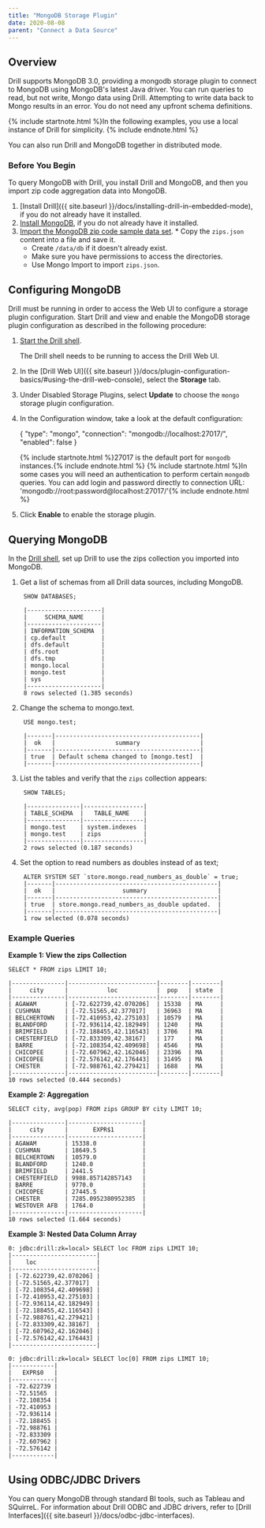 ```yaml
---
title: "MongoDB Storage Plugin"
date: 2020-08-08
parent: "Connect a Data Source"
---
```

## Overview

Drill supports MongoDB 3.0, providing a mongodb storage plugin to connect to MongoDB using MongoDB's latest Java driver. You can run queries
to read, but not write, Mongo data using Drill. Attempting to write data back to Mongo results in an error. You do not need any upfront schema definitions. 

{% include startnote.html %}In the following examples, you use a local instance of Drill for simplicity. {% include endnote.html %}

You can also run Drill and MongoDB together in distributed mode.

### Before You Begin

To query MongoDB with Drill, you install Drill and MongoDB, and then you import zip code aggregation data into MongoDB. 

  1. [Install Drill]({{ site.baseurl }}/docs/installing-drill-in-embedded-mode), if you do not already have it installed.
  2. [Install MongoDB](http://docs.mongodb.org/manual/installation), if you do not already have it installed.
  3. [Import the MongoDB zip code sample data set](http://docs.mongodb.org/manual/tutorial/aggregation-zip-code-data-set).   * Copy the `zips.json` content into a file and save it.  
     * Create `/data/db` if it doesn't already exist.
     * Make sure you have permissions to access the directories. 
     * Use Mongo Import to import `zips.json`. 

## Configuring MongoDB

Drill must be running in order to access the Web UI to configure a storage plugin configuration. Start Drill and view and enable the MongoDB storage plugin configuration as described in the following procedure: 

  1. [Start the Drill shell]({{site.baseurl}}/docs/starting-drill-on-linux-and-mac-os-x/).

     The Drill shell needs to be running to access the Drill Web UI.
  2. In the [Drill Web UI]({{ site.baseurl }}/docs/plugin-configuration-basics/#using-the-drill-web-console), select the **Storage** tab.
  4. Under Disabled Storage Plugins, select **Update** to choose the `mongo` storage plugin configuration.
  5. In the Configuration window, take a look at the default configuration:
     
        {
          "type": "mongo",
          "connection": "mongodb://localhost:27017/",
          "enabled": false
        }

     {% include startnote.html %}27017 is the default port for `mongodb` instances.{% include endnote.html %} 
     {% include startnote.html %}In some cases you will need an authentication to perform certain `mongodb` queries. You can add login and password directly to connection URL: 'mongodb://root:password@localhost:27017/'{% include endnote.html %} 
  6. Click **Enable** to enable the storage plugin.

## Querying MongoDB

In the [Drill shell]({{site.baseurl}}/docs/starting-drill-on-linux-and-mac-os-x/), set up Drill to use the zips collection you imported into MongoDB.

1. Get a list of schemas from all
Drill data sources, including MongoDB. 

        SHOW DATABASES;
   
        |---------------------|
        |     SCHEMA_NAME     |
        |---------------------|
        | INFORMATION_SCHEMA  |
        | cp.default          |
        | dfs.default         |
        | dfs.root            |
        | dfs.tmp             |
        | mongo.local         |
        | mongo.test          |
        | sys                 |
        |---------------------|
        8 rows selected (1.385 seconds)
    
2. Change the schema to mongo.text.

        USE mongo.test;

        |-------|-----------------------------------------|
        |  ok   |                 summary                 |
        |-------|-----------------------------------------|
        | true  | Default schema changed to [mongo.test]  |
        |-------|-----------------------------------------|

3. List the tables and verify that the `zips` collection appears:

        SHOW TABLES;

        |---------------|-----------------|
        | TABLE_SCHEMA  |   TABLE_NAME    |
        |---------------|-----------------|
        | mongo.test    | system.indexes  |
        | mongo.test    | zips            |
        |---------------|-----------------|
        2 rows selected (0.187 seconds)

4. Set the option to read numbers as doubles instead of as text;

        ALTER SYSTEM SET `store.mongo.read_numbers_as_double` = true;
        |-------|----------------------------------------------|
        |  ok   |                   summary                    |
        |-------|----------------------------------------------|
        | true  | store.mongo.read_numbers_as_double updated.  |
        |-------|----------------------------------------------|
        1 row selected (0.078 seconds)



### Example Queries

**Example 1: View the zips Collection**

    SELECT * FROM zips LIMIT 10;

    |---------------|-------------------------|--------|--------|
    |     city      |           loc           |  pop   | state  |
    |---------------|-------------------------|--------|--------|
    | AGAWAM        | [-72.622739,42.070206]  | 15338  | MA     |
    | CUSHMAN       | [-72.51565,42.377017]   | 36963  | MA     |
    | BELCHERTOWN   | [-72.410953,42.275103]  | 10579  | MA     |
    | BLANDFORD     | [-72.936114,42.182949]  | 1240   | MA     |
    | BRIMFIELD     | [-72.188455,42.116543]  | 3706   | MA     |
    | CHESTERFIELD  | [-72.833309,42.38167]   | 177    | MA     |
    | BARRE         | [-72.108354,42.409698]  | 4546   | MA     |
    | CHICOPEE      | [-72.607962,42.162046]  | 23396  | MA     |
    | CHICOPEE      | [-72.576142,42.176443]  | 31495  | MA     |
    | CHESTER       | [-72.988761,42.279421]  | 1688   | MA     |
    |---------------|-------------------------|--------|--------|
    10 rows selected (0.444 seconds)


**Example 2: Aggregation**

```
SELECT city, avg(pop) FROM zips GROUP BY city LIMIT 10; 

|---------------|---------------------|
|     city      |       EXPR$1        |
|---------------|---------------------|
| AGAWAM        | 15338.0             |
| CUSHMAN       | 18649.5             |
| BELCHERTOWN   | 10579.0             |
| BLANDFORD     | 1240.0              |
| BRIMFIELD     | 2441.5              |
| CHESTERFIELD  | 9988.857142857143   |
| BARRE         | 9770.0              |
| CHICOPEE      | 27445.5             |
| CHESTER       | 7285.0952380952385  |
| WESTOVER AFB  | 1764.0              |
|---------------|---------------------|
10 rows selected (1.664 seconds)
```

**Example 3: Nested Data Column Array**

    0: jdbc:drill:zk=local> SELECT loc FROM zips LIMIT 10;
    |------------------------|
    |    loc                 |
    |------------------------|
    | [-72.622739,42.070206] |
    | [-72.51565,42.377017]  |
    | [-72.108354,42.409698] |
    | [-72.410953,42.275103] |
    | [-72.936114,42.182949] |
    | [-72.188455,42.116543] |
    | [-72.988761,42.279421] |
    | [-72.833309,42.38167]  |
    | [-72.607962,42.162046] |
    | [-72.576142,42.176443] |
    |------------------------|
        
    0: jdbc:drill:zk=local> SELECT loc[0] FROM zips LIMIT 10;
    |------------|
    |   EXPR$0   |
    |------------|
    | -72.622739 |
    | -72.51565  |
    | -72.108354 |
    | -72.410953 |
    | -72.936114 |
    | -72.188455 |
    | -72.988761 |
    | -72.833309 |
    | -72.607962 |
    | -72.576142 |
    |------------|

## Using ODBC/JDBC Drivers

You can query MongoDB through standard
BI tools, such as Tableau and SQuirreL. For information about Drill ODBC and JDBC drivers, refer to [Drill Interfaces]({{ site.baseurl }}/docs/odbc-jdbc-interfaces).
